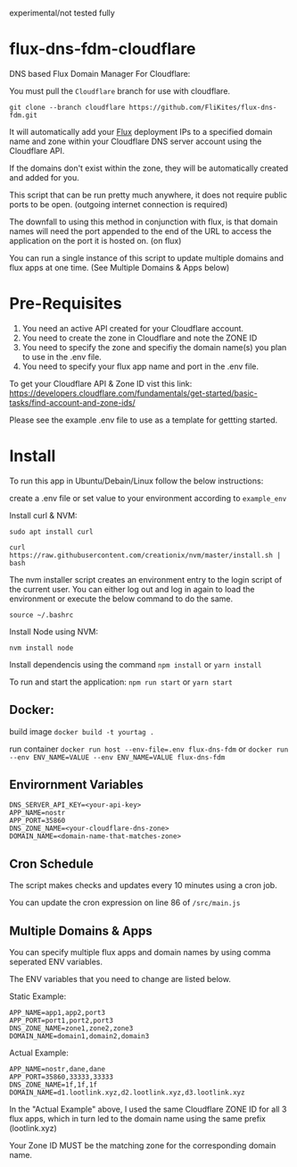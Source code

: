experimental/not tested fully

# flux-dns-fdm-cloudflare

DNS based Flux Domain Manager For Cloudflare:

You must pull the `Cloudflare` branch for use with cloudflare.

`git clone --branch cloudflare https://github.com/FliKites/flux-dns-fdm.git`

It will automatically add your [Flux](https://runonflux.io) deployment IPs to a specified domain name and zone within your Cloudflare DNS server account using the Cloudflare API.

If the domains don't exist within the zone, they will be automatically created and added for you.

This script that can be run pretty much anywhere, it does not require public ports to be open. (outgoing internet connection is required)

The downfall to using this method in conjunction with flux, is that domain names will need the port appended to the end of the URL to access the application on the port it is hosted on. (on flux)

You can run a single instance of this script to update multiple domains and flux apps at one time. (See Multiple Domains & Apps below)

# Pre-Requisites

1. You need an active API created for your Cloudflare account.
2. You need to create the zone in Cloudflare and note the ZONE ID
3. You need to specify the zone and specifiy the domain name(s) you plan to use in the .env file.
4. You need to specify your flux app name and port in the .env file.

To get your Cloudflare API & Zone ID vist this link:
https://developers.cloudflare.com/fundamentals/get-started/basic-tasks/find-account-and-zone-ids/

Please see the example .env file to use as a template for gettting started.

# Install

To run this app in Ubuntu/Debain/Linux follow the below instructions:

create a .env file or set value to your environment according to `example_env`

Install curl & NVM:

`sudo apt install curl`

`curl https://raw.githubusercontent.com/creationix/nvm/master/install.sh | bash`

The nvm installer script creates an environment entry to the login script of the current user. You can either log out and log in again to load the environment or execute the below command to do the same.

`source ~/.bashrc`

Install Node using NVM:

`nvm install node`

Install dependencis using the command `npm install` or `yarn install`

To run and start the application:
`npm run start` or `yarn start`

## Docker:

build image
`docker build -t yourtag .`

run container
`docker run host --env-file=.env flux-dns-fdm`
or `docker run --env ENV_NAME=VALUE --env ENV_NAME=VALUE flux-dns-fdm`

## Envirornment Variables
```DNS_SERVER_ADDRESS=https://api.cloudflare.com/client/v4
DNS_SERVER_API_KEY=<your-api-key>
APP_NAME=nostr
APP_PORT=35860
DNS_ZONE_NAME=<your-cloudflare-dns-zone>
DOMAIN_NAME=<domain-name-that-matches-zone> 
```

## Cron Schedule

The script makes checks and updates every 10 minutes using a cron job.

You can update the cron expression on line 86 of `/src/main.js`

## Multiple Domains & Apps

You can specify multiple flux apps and domain names by using comma seperated ENV variables.

The ENV variables that you need to change are listed below.

Static Example:

```
APP_NAME=app1,app2,port3
APP_PORT=port1,port2,port3
DNS_ZONE_NAME=zone1,zone2,zone3
DOMAIN_NAME=domain1,domain2,domain3
```
Actual Example:
```
APP_NAME=nostr,dane,dane
APP_PORT=35860,33333,33333
DNS_ZONE_NAME=1f,1f,1f
DOMAIN_NAME=d1.lootlink.xyz,d2.lootlink.xyz,d3.lootlink.xyz
```
In the "Actual Example" above, I used the same Cloudflare ZONE ID for all 3 flux apps, which in turn led to the domain name using the same prefix (lootlink.xyz) 

Your Zone ID MUST be the matching zone for the corresponding domain name.
